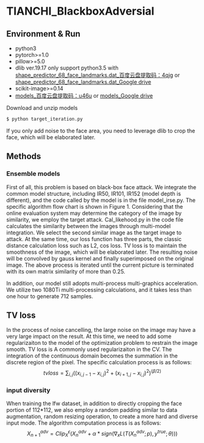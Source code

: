 # TIANCHI_BlackboxAdversial




## Environment & Run
- python3
- pytorch>=1.0
- pillow>=5.0
- dlib ver.19.17   only support python3.5    with [shape_predictor_68_face_landmarks.dat_百度云盘提取码：4qjg](https://pan.baidu.com/s/1LMhhW2tXa8a1m2dx8-mCzQ&shfl=shareset) or [shape_predictor_68_face_landmarks.dat_Google drive](https://drive.google.com/open?id=1iMXiyvu3nYcNumtUHifVauU3-P_I_ssV)
- scikit-image>=0.14
- [models_百度云盘提取码：u46u](https://pan.baidu.com/s/1USe0e12jyeVj49AELL7KLw&shfl=shareset) or [models_Google drive](https://drive.google.com/open?id=1KrBN9-vlpmcbX5N-vc0QtKVsXuxF0jXd)

Download and unzip models
```bash
$ python target_iteration.py
```
If you only add noise to the face area, you need to leverage dlib to crop the face, which will be elaborated later.

## Methods
### Ensemble models
First of all, this problem is based on black-box face attack. We integrate the common model structure, including IR50, IR101, IR152 (model depth is different), and the code called by the model is in the file model_irse.py. The specific algorithm flow chart is shown in Figure 1. Considering that the online evaluation system may determine the category of the image by similarity, we employ the target attack. Cal_likehood.py in the code file calculates the similarity between the images through multi-model integration. We select the second similar image as the target image to attack. At the same time, our loss function has three parts, the classic distance calculation loss such as L2, cos loss. TV loss is to maintain the smoothness of the image, which will be elaborated later. The resulting noise will be convolved by gauss kernel and finally superimposed on the original image. The above process is iterated until the current picture is terminated with its own matrix similarity of more than 0.25.

In addition, our model still adopts multi-process multi-graphics acceleration. We utilize two 1080Ti multi-processing calculations, and it takes less than one hour to generate 712 samples.




## TV loss
In the process of noise cancelling, the large noise on the image may have a very large impact on the result. At this time, we need to add some regularizaiton to the model of the optimization problem to restrain the image smooth. TV loss is A commonly used regularizaiton in the CV. The integration of the continuous domain becomes the summation in the discrete region of the pixel. The specific calculation process is as follows:
$$ tvloss= ∑_{i,j}((x_{i,j-1}-x_{i,j} )^2+(x_{i+1,j}-x_{i,j} )^2 )^(β/2) $$

### input diversity
When training the lfw dataset, in addition to directly cropping the face portion of 112*112, we also employ a random padding similar to data augmentation, random resizing operation, to create a more hard and diverse input mode.
The algorithm computation process is as follows:
$$
X_{n+1}^{adv}=Clip_X^ϵ ( X_n^{adv}+α*sign(∇_x L(T(X_n^{adv};p),y^{true};θ)) )
$$
